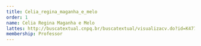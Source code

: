 ```yaml
---
title: Celia_regina_maganha_e_melo
order: 1
name: Celia Regina Maganha e Melo
lattes: http://buscatextual.cnpq.br/buscatextual/visualizacv.do?id=K4773408T5
membership: Professor
---
```



